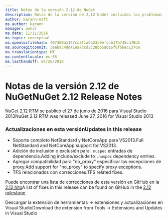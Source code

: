 ```yaml
---
title: Notas de la versión 2.12 de NuGet
description: Notas de la versión de 2,12 NuGet incluidos los problemas conocidos, correcciones de errores, las funciones agregadas y dcr.
author: karann-msft
ms.author: karann
manager: unnir
ms.date: 11/11/2016
ms.topic: conceptual
ms.openlocfilehash: 407360a1147cc3f1a6a23a9efccb17b745ca70d1
ms.sourcegitcommit: 3eab9c4dd41ea7ccd2c28bb5ab16f6fbbec13708
ms.translationtype: MT
ms.contentlocale: es-ES
ms.lasthandoff: 04/26/2018
---
```

# <a name="nuget-212-release-notes"></a><span data-ttu-id="35630-103">Notas de la versión 2.12 de NuGet</span><span class="sxs-lookup"><span data-stu-id="35630-103">NuGet 2.12 Release Notes</span></span>

<span data-ttu-id="35630-104">NuGet 2.12 RTM se publicó el 27 de junio de 2016 para Visual Studio 2013</span><span class="sxs-lookup"><span data-stu-id="35630-104">NuGet 2.12 RTM was released June 27, 2016 for Visual Studio 2013</span></span>

### <a name="updates-in-this-release"></a><span data-ttu-id="35630-105">Actualizaciones en esta versión</span><span class="sxs-lookup"><span data-stu-id="35630-105">Updates in this release</span></span>

* <span data-ttu-id="35630-106">Soporte completo NetStandard y NetCoreApp para VS2013.</span><span class="sxs-lookup"><span data-stu-id="35630-106">Full NetStandard  and NetCoreApp support for VS2013.</span></span>
* <span data-ttu-id="35630-107">Adición de inclusión o exclusión para `.nuspec` entradas de dependencia.</span><span class="sxs-lookup"><span data-stu-id="35630-107">Adding include/exclude to `.nuspec` dependency entries.</span></span>
* <span data-ttu-id="35630-108">Agregar compatibilidad para "no_proxy" especificar las excepciones de proxy.</span><span class="sxs-lookup"><span data-stu-id="35630-108">Add support for "no_proxy" to specify proxy exceptions.</span></span>
* <span data-ttu-id="35630-109">TFS relacionados con correcciones.</span><span class="sxs-lookup"><span data-stu-id="35630-109">TFS related fixes.</span></span>

<span data-ttu-id="35630-110">Puede encontrar una lista de correcciones de esta versión en GitHub en la [2.12 hito](https://github.com/NuGet/Home/issues?q=milestone%3A2.12+is%3Aclosed)</span><span class="sxs-lookup"><span data-stu-id="35630-110">A list of fixes in this release can be found on GitHub in the [2.12 milestone](https://github.com/NuGet/Home/issues?q=milestone%3A2.12+is%3Aclosed)</span></span>

<span data-ttu-id="35630-111">Descargar la extensión de herramientas -> extensiones y actualizaciones en Visual Studio</span><span class="sxs-lookup"><span data-stu-id="35630-111">Download the extension from Tools -> Extensions and Updates in Visual Studio</span></span>
